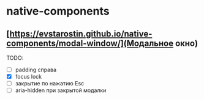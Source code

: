 # native-components
## [https://evstarostin.github.io/native-components/modal-window/](Модальное окно)
TODO:  
- [ ] padding справа  
- [x] focus lock  
- [ ] закрытие по нажатию Esc  
- [ ] aria-hidden при закрытой модалки
